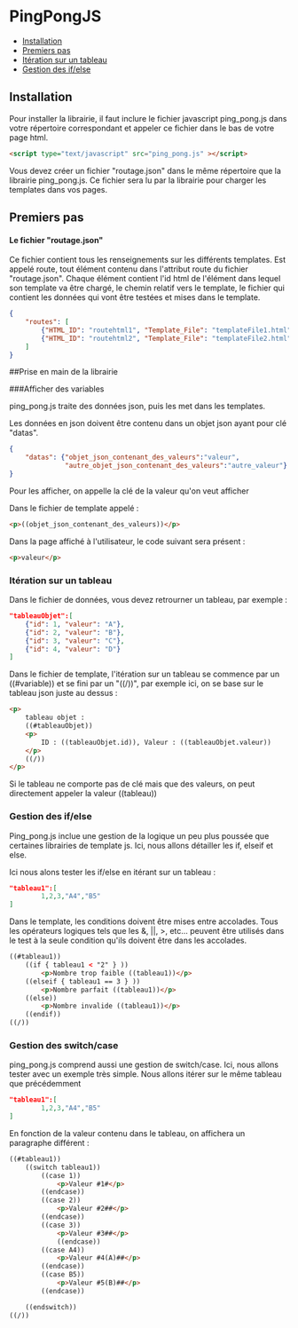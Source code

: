 # PingPongJS

* [Installation](#installation)
* [Premiers pas](#premiers-pas)
* [Itération sur un tableau](#itération-sur-un-tableau)
* [Gestion des if/else](#gestion-des-ifelse)

## Installation

Pour installer la librairie, il faut inclure le fichier javascript ping_pong.js dans votre répertoire correspondant et appeler ce fichier dans le bas de votre page html.

```html
<script type="text/javascript" src="ping_pong.js" ></script>
```

Vous devez créer un fichier "routage.json" dans le même répertoire que la librairie ping_pong.js.
Ce fichier sera lu par la librairie pour charger les templates dans vos pages.

## Premiers pas

#### Le fichier "routage.json"

Ce fichier contient tous les renseignements sur les différents templates. 
Est appelé route, tout élément contenu dans l'attribut route du fichier "routage.json". Chaque élément contient l'id html de l'élément dans lequel son template va être chargé, le chemin relatif vers le template, le fichier qui contient les données qui vont être testées et mises dans le template.
```json
{
    "routes": [
        {"HTML_ID": "routehtml1", "Template_File": "templateFile1.html", "Data_File": "dataFile1.php" },
        {"HTML_ID": "routehtml2", "Template_File": "templateFile2.html", "Data_File": "dataFile1.php" }
    ]
}
```

##Prise en main de la librairie

###Afficher des variables

ping_pong.js traite des données json, puis les met dans les templates. 

Les données en json doivent être contenu dans un objet json ayant pour clé "datas".
```json
{
    "datas": {"objet_json_contenant_des_valeurs":"valeur",
              "autre_objet_json_contenant_des_valeurs":"autre_valeur"}
}
```

Pour les afficher, on appelle la clé de la valeur qu'on veut afficher

Dans le fichier de template appelé :
```html
<p>((objet_json_contenant_des_valeurs))</p>
```
Dans la page affiché à l'utilisateur, le code suivant sera présent :
```html
<p>valeur</p>
```


### Itération sur un tableau

Dans le fichier de données, vous devez retrourner un tableau, par exemple :
```json
"tableauObjet":[
    {"id": 1, "valeur": "A"},
    {"id": 2, "valeur": "B"},
    {"id": 3, "valeur": "C"},
    {"id": 4, "valeur": "D"}
]
```

Dans le fichier de template, l'itération sur un tableau se commence par un ((#variable)) et se fini par un "((/))", par exemple ici, on se base sur le tableau json juste au dessus : 
```html
<p>
    tableau objet :
    ((#tableauObjet))
    <p>
        ID : ((tableauObjet.id)), Valeur : ((tableauObjet.valeur))
    </p>
    ((/))
</p>
```

Si le tableau ne comporte pas de clé mais que des valeurs, on peut directement appeler la valeur ((tableau))


### Gestion des if/else

Ping_pong.js inclue une gestion de la logique un peu plus poussée que certaines librairies  de template js. Ici, nous allons détailler
les if, elseif et else.

Ici nous alons tester les if/else en itérant sur un tableau :

```json
"tableau1":[
        1,2,3,"A4","B5"
]
```

Dans le template, les conditions doivent être mises entre accolades. Tous les opérateurs logiques tels que les &, ||, >, etc... peuvent être utilisés dans le test à la seule condition qu'ils doivent être dans les accolades.
```html
((#tableau1))
    ((if { tableau1 < "2" } ))
        <p>Nombre trop faible ((tableau1))</p>
    ((elseif { tableau1 == 3 } ))
        <p>Nombre parfait ((tableau1))</p>
    ((else))
        <p>Nombre invalide ((tableau1))</p>
    ((endif)) 
((/))
```

### Gestion des switch/case

ping_pong.js comprend aussi une gestion de switch/case.
Ici, nous allons tester avec un exemple très simple.
Nous allons itérer sur le même tableau que précédemment

```json
"tableau1":[
        1,2,3,"A4","B5"
]
```

En fonction de la valeur contenu dans le tableau, on affichera un paragraphe différent :
```html
((#tableau1))
    ((switch tableau1))
        ((case 1))
            <p>Valeur #1#</p>
        ((endcase))
        ((case 2))
            <p>Valeur #2##</p>
        ((endcase))
        ((case 3))
            <p>Valeur #3##</p>
            ((endcase))
        ((case A4))
            <p>Valeur #4(A)##</p>
        ((endcase))
        ((case B5))
            <p>Valeur #5(B)##</p>
        ((endcase))

    ((endswitch))
((/))
```

